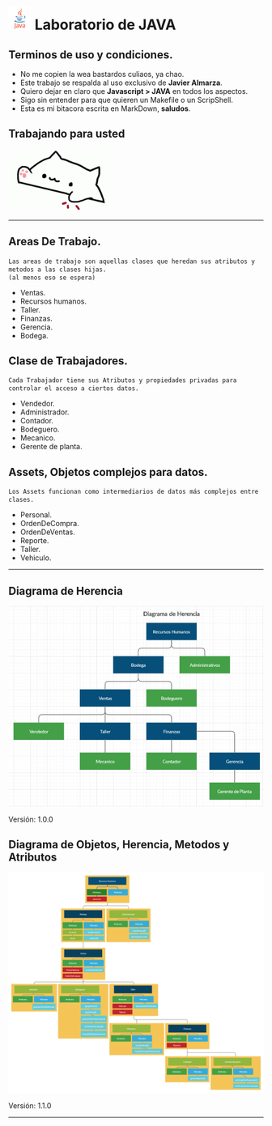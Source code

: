 # <span><img src="./Images/a.png" alt="java icon" width="45"/></span> Laboratorio de JAVA 

## **Terminos de uso y condiciones.**
*   No me copien la wea bastardos culiaos, ya chao.
*   Este trabajo se respalda al uso exclusivo de **Javier Almarza**.
*   Quiero dejar en claro que **Javascript > JAVA** en todos los aspectos.
*   Sigo sin entender para que quieren un Makefile o un ScripShell.
*   Esta es mi bitacora escrita en MarkDown, **saludos**.

## **Trabajando para usted**
<img src="./Images/b.gif" width="200" />

***
## **Areas De Trabajo.**
    Las areas de trabajo son aquellas clases que heredan sus atributos y metodos a las clases hijas. 
    (al menos eso se espera)

*   Ventas.
*   Recursos humanos.
*   Taller.
*   Finanzas.
*   Gerencia.
*   Bodega.

## **Clase de Trabajadores.**
    Cada Trabajador tiene sus Atributos y propiedades privadas para controlar el acceso a ciertos datos.

*   Vendedor.
*   Administrador.
*   Contador.
*   Bodeguero.
*   Mecanico.
*   Gerente de planta.

## **Assets, Objetos complejos para datos.**
    Los Assets funcionan como intermediarios de datos más complejos entre clases.

*   Personal.
*   OrdenDeCompra.
*   OrdenDeVentas.
*   Reporte.
*   Taller.
*   Vehiculo.

***
## **Diagrama de Herencia**

<img src="./Images/D1.jpg" width="" />

Versión: 1.0.0

## **Diagrama de Objetos, Herencia, Metodos y Atributos**

<img src="./Images/D2.png" width="" />

Versión: 1.1.0

***
